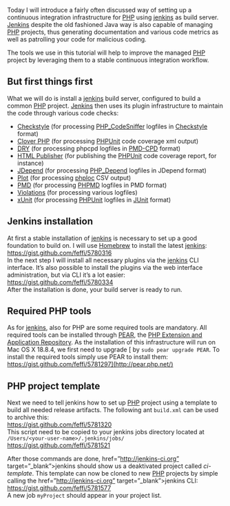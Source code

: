 
Today I will introduce a fairly often discussed way of setting up a continuous integration infrastructure for [PHP](http://php.net "PHP Homepage") using [jenkins](http://jenkins-ci.org "jenkins Homepage") as build server. [Jenkins](http://jenkins-ci.org "jenkins Homepage") despite the old fashioned Java way is also capable of managing [PHP](http://php.net "PHP Homepage") projects, thus generating documentation and various code metrics as well as patrolling your code for malicious coding.

The tools we use in this tutorial will help to improve the managed [PHP](http://php.net "PHP Homepage") project by leveraging them to a stable continuous integration workflow.


## But first things first

What we will do is install a [jenkins](http://jenkins-ci.org "jenkins Homepage") build server, configured to build a common [PHP](http://php.net "PHP Homepage") project. [Jenkins](http://jenkins-ci.org "jenkins Homepage") then uses its plugin infrastructure to maintain the code through various code checks:

- [Checkstyle](http://checkstyle.sourceforge.net) (for processing [PHP_CodeSniffer](http://pear.php.net/package/PHP_CodeSniffer/redirected) logfiles in [Checkstyle](http://checkstyle.sourceforge.net) format)
- [Clover PHP](https://wiki.jenkins-ci.org/display/JENKINS/Clover+PHP+Plugin) (for processing [PHPUnit](https://github.com/sebastianbergmann/phpunit/) code coverage xml output)
- [DRY](https://wiki.jenkins-ci.org/display/JENKINS/DRY+Plugin) (for processing phpcpd logfiles in [PMD-CPD](http://pmd.sourceforge.net/pmd-5.0.4/cpd.html) format)
- [HTML Publisher](https://wiki.jenkins-ci.org/display/JENKINS/HTML+Publisher+Plugin) (for publishing the [PHPUnit](https://github.com/sebastianbergmann/phpunit/) code coverage report, for instance)
- [JDepend](http://clarkware.com/software/JDepend.html) (for processing [PHP_Depend](http://pdepend.org) logfiles in JDepend format)
- [Plot](https://wiki.jenkins-ci.org/display/JENKINS/Plot+Plugin) (for processing [phploc](https://github.com/sebastianbergmann/phploc) CSV output)
- [PMD](http://pmd.sourceforge.net) (for processing [PHPMD](http://phpmd.org) logfiles in PMD format)
- [Violations](https://wiki.jenkins-ci.org/display/JENKINS/Violations) (for processing various logfiles)
- [xUnit](https://wiki.jenkins-ci.org/display/JENKINS/xUnit+Plugin) (for processing [PHPUnit](https://github.com/sebastianbergmann/phpunit/) logfiles in [JUnit](http://junit.org) format)


## Jenkins installation

At first a stable installation of [jenkins](http://jenkins-ci.org "jenkins Homepage") is necessary to set up a good foundation to build on. I will use [Homebrew](http://mxcl.github.com/homebrew/ "Homebrew") to install the latest [jenkins](http://jenkins-ci.org "jenkins Homepage"):  
 https://gist.github.com/feffi/5780316  
 In the next step I will install all necessary plugins via the [jenkins](http://jenkins-ci.org "jenkins Homepage") CLI interface. It’s also possible to install the plugins via the web interface administration, but via CLI it’s a lot easier:  
 https://gist.github.com/feffi/5780334  
 After the installation is done, your build server is ready to run.


## Required PHP tools

As for [jenkins](http://jenkins-ci.org "jenkins Homepage"), also for PHP are some required tools are mandatory. All required tools can be installed through [PEAR](http://pear.php.net/), the [PHP Extension and Application Repository](http://pear.php.net/). As the installation of this infrastructure will run on Mac OS X 18.8.4, we first need to upgrade [ by `sudo pear upgrade PEAR`. To install the required tools simply use PEAR to install them:  
 https://gist.github.com/feffi/5781297](http://pear.php.net/)


## PHP project template

Next we need to tell jenkins how to set up [PHP](http://php.net "PHP Homepage") project using a template to build all needed release artifacts. The following ant `build.xml` can be used to archive this:  
 https://gist.github.com/feffi/5781320  
 This script need to be copied to your jenkins jobs directory located at `/Users/<your-user-name>/.jenkins/jobs/`  
 https://gist.github.com/feffi/5781521

After those commands are done, href=”http://jenkins-ci.org” target=”_blank”>jenkins should show us a deaktivated project called *ci-template*. This template can now be cloned to new [PHP](http://php.net "PHP Homepage") projects by simple calling the href=”http://jenkins-ci.org” target=”_blank”>jenkins CLI:  
 https://gist.github.com/feffi/5781577  
 A new job `myProject` should appear in your project list.


